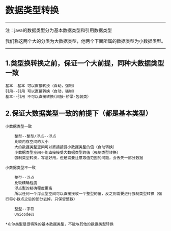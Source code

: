 # 数据类型转换

---
注：java的数据类型分为基本数据类型和引用数据类型

我们称这两个大的分类为大数据类型，他两个下面所属的数据类型为小数据类型。

---

## 1.类型换转换之前，保证一个大前提，同种大数据类型一致
	
	基本--基本 可以直接转换（自动，强制）
	引用--引用 可以直接转换（自动，强制）
	基本--引用 不可以直接转换(间接-桥梁-包装类）

## 2.保证大数据类型一致的前提下（都是基本类型）
	
	小数据类型一致
		
		整型--整型/浮点--浮点
		比较内存空间的大小
		大的数据类型空间可以直接接受小数据类型的值（自动转换）
		小数据类型空间不能直接接受大数据类型的值（强制类型转换）
		强制类型转换，写法好用，但是需要注意取值范围的问题，会丢失一部分数据

	小数据类型不一致
		
		整型--浮点
		比较精确程度
		浮点型的精确程度更高
		所以任何一个浮点型空间可以直接接收一个整型的值，反之则需要进行强制类型转换（强行将小数点之后的部分去掉，只保留整数）
		
		整型--字符
		Unicode码
		
	*布尔类型是很特殊的基本数据类型，不能与其他的数据类型转换


			

